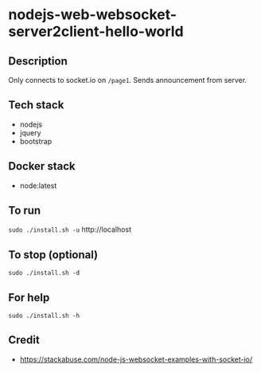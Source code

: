 # nodejs-web-websocket-server2client-hello-world

## Description
Only connects to socket.io on `/page1`.
Sends announcement from server.

## Tech stack
- nodejs
- jquery
- bootstrap

## Docker stack
- node:latest

## To run
`sudo ./install.sh -u`
http://localhost

## To stop (optional)
`sudo ./install.sh -d`

## For help
`sudo ./install.sh -h`

## Credit
- https://stackabuse.com/node-js-websocket-examples-with-socket-io/
